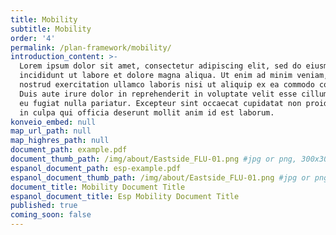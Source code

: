```yaml
---
title: Mobility
subtitle: Mobility
order: '4'
permalink: /plan-framework/mobility/
introduction_content: >-
  Lorem ipsum dolor sit amet, consectetur adipiscing elit, sed do eiusmod tempor
  incididunt ut labore et dolore magna aliqua. Ut enim ad minim veniam, quis
  nostrud exercitation ullamco laboris nisi ut aliquip ex ea commodo consequat.
  Duis aute irure dolor in reprehenderit in voluptate velit esse cillum dolore
  eu fugiat nulla pariatur. Excepteur sint occaecat cupidatat non proident, sunt
  in culpa qui officia deserunt mollit anim id est laborum.
konveio_embed: null
map_url_path: null
map_highres_path: null
document_path: example.pdf
document_thumb_path: /img/about/Eastside_FLU-01.png #jpg or png, 300x300 max
espanol_document_path: esp-example.pdf
espanol_document_thumb_path: /img/about/Eastside_FLU-01.png #jpg or png, 300x300 max
document_title: Mobility Document Title
espanol_document_title: Esp Mobility Document Title
published: true
coming_soon: false
---
```


